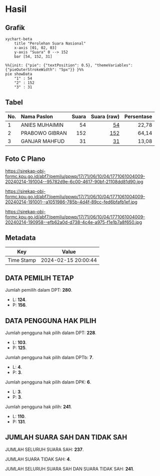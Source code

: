 # Hasil

## Grafik

```mermaid
xychart-beta
    title "Perolehan Suara Nasional"
    x-axis [01, 02, 03]
    y-axis "Suara" 0 --> 152
    bar [54, 152, 31]
```

```mermaid
%%{init: {"pie": {"textPosition": 0.5}, "themeVariables": {"pieOuterStrokeWidth": "5px"}} }%%
pie showData
    "1" : 54
    "2" : 152
    "3" : 31
```

## Tabel

| No. | Nama Paslon    | Suara | Suara (raw) | Persentase |
|:--- |:-------------- | -----:| -----------:| ----------:|
| 1   | ANIES MUHAIMIN | 54    | [54][p-1]   | 22,78      |
| 2   | PRABOWO GIBRAN | 152   | [152][p-2]  | 64,14      |
| 3   | GANJAR MAHFUD  | 31    | [31][p-3]   | 13,08      |


[p-1]: https://github.com/gigit-pemilu/pemilu-2024/blob/main/pilpres/hitung-suara/sub/17-bengkulu/sub/71-kota-bengkulu/sub/06-ratu-agung/sub/1004-kebun-beler/sub/009-tps/sub/paslon-1.txt
[p-2]: https://github.com/gigit-pemilu/pemilu-2024/blob/main/pilpres/hitung-suara/sub/17-bengkulu/sub/71-kota-bengkulu/sub/06-ratu-agung/sub/1004-kebun-beler/sub/009-tps/sub/paslon-2.txt
[p-3]: https://github.com/gigit-pemilu/pemilu-2024/blob/main/pilpres/hitung-suara/sub/17-bengkulu/sub/71-kota-bengkulu/sub/06-ratu-agung/sub/1004-kebun-beler/sub/009-tps/sub/paslon-3.txt

## Foto C Plano

https://sirekap-obj-formc.kpu.go.id/abf7/pemilu/ppwp/17/71/06/10/04/1771061004009-20240214-191004--95782d9e-6c00-4617-90bf-21108dd81d90.jpg

https://sirekap-obj-formc.kpu.go.id/abf7/pemilu/ppwp/17/71/06/10/04/1771061004009-20240214-191001--a1051986-785b-4d4f-89cc-fed6bfafb1ef.jpg

https://sirekap-obj-formc.kpu.go.id/abf7/pemilu/ppwp/17/71/06/10/04/1771061004009-20240214-190958--efb62a0d-d738-4c4e-a975-f1e1b7a8f650.jpg


## Metadata

| Key        | Value               |
| ---------- | ------------------- |
| Time Stamp | 2024-02-15 20:00:44 |


## DATA PEMILIH TETAP

Jumlah pemilih dalam DPT: **280**.
 * L: **124**.
 * P: **156**.

## DATA PENGGUNA HAK PILIH

Jumlah pengguna hak pilih dalam DPT: **228**.
 * L: **103**.
 * P: **125**.

Jumlah pengguna hak pilih dalam DPTb: **7**.
 * L: **4**.
 * P: **3**.

Jumlah pengguna hak pilih dalam DPK: **6**.
 * L: **3**.
 * P: **3**.

Jumlah pengguna hak pilih: **241**.
 * L: **110**.
 * P: **131**.

## JUMLAH SUARA SAH DAN TIDAK SAH

JUMLAH SELURUH SUARA SAH: **237**.

JUMLAH SUARA TIDAK SAH: **4**.

JUMLAH SELURUH SUARA SAH DAN SUARA TIDAK SAH: **241**.


